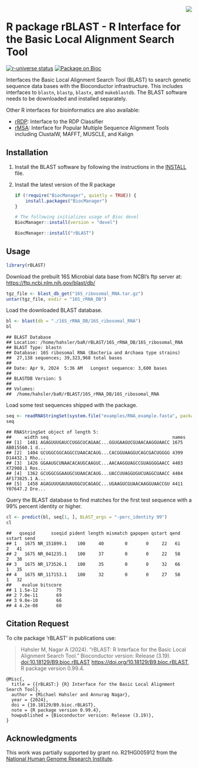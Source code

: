 
<img src="https://bioconductor.org/images/logo/svg/Logo.svg" align="right" />

# R package rBLAST - R Interface for the Basic Local Alignment Search Tool

[![r-universe
status](https://mhahsler.r-universe.dev/badges/rBLAST)](https://mhahsler.r-universe.dev/rBLAST)
[![Package on
Bioc](https://img.shields.io/badge/Bioconductor-blue)](https://bioconductor.org/packages/rBLAST)

Interfaces the Basic Local Alignment Search Tool (BLAST) to search
genetic sequence data bases with the Bioconductor infrastructure. This
includes interfaces to `blastn`, `blastp`, `blastx`, and `makeblastdb`.
The BLAST software needs to be downloaded and installed separately.

Other R interfaces for bioinformatics are also available:

- [rRDP](https://bioconductor.org/packages/rRDP): Interface to the RDP
  Classifier
- [rMSA](https://mhahsler.r-universe.dev/rMSA): Interface for Popular
  Multiple Sequence Alignment Tools including ClustalW, MAFFT, MUSCLE,
  and Kalign

## Installation

1.  Install the BLAST software by following the instructions in the
    [INSTALL](https://github.com/mhahsler/rBLAST/blob/devel/INSTALL)
    file.

2.  Install the latest version of the R package

    ``` r
    if (!require("BiocManager", quietly = TRUE)) {
        install.packages("BiocManager")
    }

    # The following initializes usage of Bioc devel
    BiocManager::install(version = "devel")

    BiocManager::install("rBLAST")
    ```

## Usage

``` r
library(rBLAST)
```

Download the prebuilt 16S Microbial data base from NCBI’s ftp server at:
<https://ftp.ncbi.nlm.nih.gov/blast/db/>

``` r
tgz_file <- blast_db_get("16S_ribosomal_RNA.tar.gz")
untar(tgz_file, exdir = "16S_rRNA_DB")
```

Load the downloaded BLAST database.

``` r
bl <- blast(db = "./16S_rRNA_DB/16S_ribosomal_RNA")
bl
```

    ## BLAST Database
    ## Location: /home/hahsler/baR/rBLAST/16S_rRNA_DB/16S_ribosomal_RNA 
    ## BLAST Type: blastn 
    ## Database: 16S ribosomal RNA (Bacteria and Archaea type strains)
    ##  27,138 sequences; 39,323,968 total bases
    ## 
    ## Date: Apr 9, 2024  5:36 AM   Longest sequence: 3,600 bases
    ## 
    ## BLASTDB Version: 5
    ## 
    ## Volumes:
    ##  /home/hahsler/baR/rBLAST/16S_rRNA_DB/16S_ribosomal_RNA

Load some test sequences shipped with the package.

``` r
seq <- readRNAStringSet(system.file("examples/RNA_example.fasta", package = "rBLAST"))
seq
```

    ## RNAStringSet object of length 5:
    ##     width seq                                               names               
    ## [1]  1481 AGAGUUUGAUCCUGGCUCAGAAC...GGUGAAGUCGUAACAAGGUAACC 1675 AB015560.1 d...
    ## [2]  1404 GCUGGCGGCAGGCCUAACACAUG...CACGGUAAGGUCAGCGACUGGGG 4399 D14432.1 Rho...
    ## [3]  1426 GGAAUGCUNAACACAUGCAAGUC...AACAAGGUAGCCGUAGGGGAACC 4403 X72908.1 Ros...
    ## [4]  1362 GCUGGCGGAAUGCUUAACACAUG...UACCUUAGGUGUCUAGGCUAACC 4404 AF173825.1 A...
    ## [5]  1458 AGAGUUUGAUUAUGGCUCAGAGC...UGAAGUCGUAACAAGGUAACCGU 4411 Y07647.2 Dre...

Query the BLAST database to find matches for the first test sequence
with a 99% percent identity or higher.

``` r
cl <- predict(bl, seq[1, ], BLAST_args = "-perc_identity 99")
cl
```

    ##   qseqid      sseqid pident length mismatch gapopen qstart qend sstart send
    ## 1   1675 NR_151899.1    100     40        0       0     22   61      2   41
    ## 2   1675 NR_041235.1    100     37        0       0     22   58      2   38
    ## 3   1675 NR_173526.1    100     35        0       0     32   66      1   35
    ## 4   1675 NR_117153.1    100     32        0       0     27   58      1   32
    ##    evalue bitscore
    ## 1 1.5e-12       75
    ## 2 7.0e-11       69
    ## 3 9.0e-10       66
    ## 4 4.2e-08       60

## Citation Request

To cite package ‘rBLAST’ in publications use:

> Hahsler M, Nagar A (2024). “rBLAST: R Interface for the Basic Local
> Alignment Search Tool.” Bioconductor version: Release (3.19).
> <doi:10.18129/B9.bioc.rBLAST>
> <https://doi.org/10.18129/B9.bioc.rBLAST>, R package version 0.99.4.

    @Misc{,
      title = {{rBLAST:} {R} Interface for the Basic Local Alignment Search Tool},
      author = {Michael Hahsler and Annurag Nagar},
      year = {2024},
      doi = {10.18129/B9.bioc.rBLAST},
      note = {R package version 0.99.4},
      howpublished = {Bioconductor version: Release (3.19)},
    }

## Acknowledgments

This work was partially supported by grant no. R21HG005912 from the
[National Human Genome Research Institute](https://www.genome.gov/).
